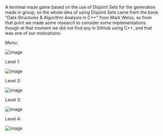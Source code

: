 A terminal maze game based on the use of Disjoint Sets for the generation made in group, so the whole idea of using Disjoint Sets came from the book "Data Structures & Algorithm Analysis in C++" from Mark Weiss, so from that point we made some research to consider some implementations though at that moment we did not find any in GitHub using C++, and that was one of our motivations.


Menu:

![image](https://github.com/IssaelR/Maze-Generator-DisjointSets/assets/92474827/68b03320-23e7-4232-b90f-3af681f41e61)


Level 1:

![image](https://github.com/IssaelR/Maze-Generator-DisjointSets/assets/92474827/34c7ace0-aef8-4268-9a9e-66a475abd6cd)

Level 2:

![image](https://github.com/IssaelR/Maze-Generator-DisjointSets/assets/92474827/fc51a7c1-18c0-4449-bd06-3c6bb6f67e07)


Level 3:

![image](https://github.com/IssaelR/Maze-Generator-DisjointSets/assets/92474827/1f87e960-8824-40cb-94da-8887d408d1bc)


Level 4:

![image](https://github.com/IssaelR/Maze-Generator-DisjointSets/assets/92474827/ee7cda2d-eada-47ce-b4cd-94f6df1ea691)
